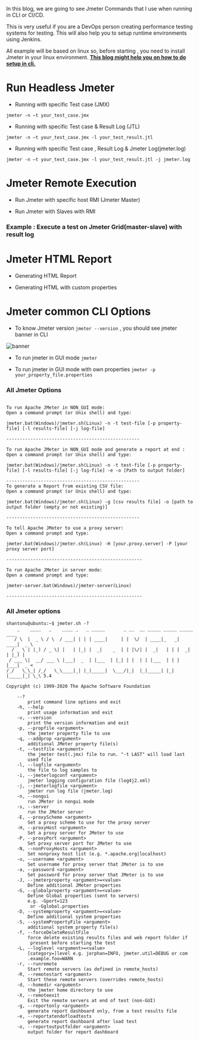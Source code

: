 In this blog, we are going to see Jmeter Commands that I use when running in CLI or CI/CD. 

This is very useful if you are a DevOps person creating performance testing systems for testing. This will also help you to setup runtime environments using Jenkins. 

All example will be based on linux so, before starting , you need to install Jmeter in your linux environment. [**This blog might help you on how to do setup in cli.**](https://sarkershantonu.github.io/2021/01/06/install-jmeter-plugins-cli/)

# Run Headless Jmeter 

- Running with specific Test case (JMX)

```jmeter -n –t your_test_case.jmx```

- Running with specific Test case & Result Log (JTL)

```jmeter -n –t your_test_case.jmx -l your_test_result.jtl```
  
- Running with specific Test case , Result Log & Jmeter Log(jmeter.log)

```jmeter -n –t your_test_case.jmx -l your_test_result.jtl -j jmeter.log```

# Jmeter Remote Execution
- Run Jmeter with specific host RMI (Jmeter Master)
  
- Run Jmeter with Slaves with RMI

### Example : Execute a test on Jmeter Grid(master-slave) with result log

# Jmeter HTML Report
- Generating HTML Report 

- Generating HTML with custom properties 

# Jmeter common CLI Options 
- To know Jmeter version ```jmeter --version``` , you should see jmeter banner in CLI 

![banner](/images/jmeter/install-cli/env-jmeter-version.JPG)

- To run jmeter in GUI mode ```jmeter```

- To run jmeter in GUI mode with own properties ```jmeter -p your_property_file.properties```

### All Jmeter Options 

``` 

To run Apache JMeter in NON_GUI mode:
Open a command prompt (or Unix shell) and type:

jmeter.bat(Windows)/jmeter.sh(Linux) -n -t test-file [-p property-file] [-l results-file] [-j log-file]

--------------------------------------------------

To run Apache JMeter in NON_GUI mode and generate a report at end :
Open a command prompt (or Unix shell) and type:

jmeter.bat(Windows)/jmeter.sh(Linux) -n -t test-file [-p property-file] [-l results-file] [-j log-file] -e -o [Path to output folder]

--------------------------------------------------
To generate a Report from existing CSV file:
Open a command prompt (or Unix shell) and type:

jmeter.bat(Windows)/jmeter.sh(Linux) -g [csv results file] -o [path to output folder (empty or not existing)]

--------------------------------------------------

To tell Apache JMeter to use a proxy server:
Open a command prompt and type:

jmeter.bat(Windows)/jmeter.sh(Linux) -H [your.proxy.server] -P [your proxy server port]

---------------------------------------------------

To run Apache JMeter in server mode:
Open a command prompt and type:

jmeter-server.bat(Windows)/jmeter-server(Linux)

---------------------------------------------------

```

### All Jmeter options 

``` 
shantonu@ubuntu:~$ jmeter.sh -?
    _    ____   _    ____ _   _ _____       _ __  __ _____ _____ _____ ____
   / \  |  _ \ / \  / ___| | | | ____|     | |  \/  | ____|_   _| ____|  _ \
  / _ \ | |_) / _ \| |   | |_| |  _|    _  | | |\/| |  _|   | | |  _| | |_) |
 / ___ \|  __/ ___ \ |___|  _  | |___  | |_| | |  | | |___  | | | |___|  _ <
/_/   \_\_| /_/   \_\____|_| |_|_____|  \___/|_|  |_|_____| |_| |_____|_| \_\ 5.4

Copyright (c) 1999-2020 The Apache Software Foundation

	--?
		print command line options and exit
	-h, --help
		print usage information and exit
	-v, --version
		print the version information and exit
	-p, --propfile <argument>
		the jmeter property file to use
	-q, --addprop <argument>
		additional JMeter property file(s)
	-t, --testfile <argument>
		the jmeter test(.jmx) file to run. "-t LAST" will load last 
		used file
	-l, --logfile <argument>
		the file to log samples to
	-i, --jmeterlogconf <argument>
		jmeter logging configuration file (log4j2.xml)
	-j, --jmeterlogfile <argument>
		jmeter run log file (jmeter.log)
	-n, --nongui
		run JMeter in nongui mode
	-s, --server
		run the JMeter server
	-E, --proxyScheme <argument>
		Set a proxy scheme to use for the proxy server
	-H, --proxyHost <argument>
		Set a proxy server for JMeter to use
	-P, --proxyPort <argument>
		Set proxy server port for JMeter to use
	-N, --nonProxyHosts <argument>
		Set nonproxy host list (e.g. *.apache.org|localhost)
	-u, --username <argument>
		Set username for proxy server that JMeter is to use
	-a, --password <argument>
		Set password for proxy server that JMeter is to use
	-J, --jmeterproperty <argument>=<value>
		Define additional JMeter properties
	-G, --globalproperty <argument>=<value>
		Define Global properties (sent to servers)
		e.g. -Gport=123
		 or -Gglobal.properties
	-D, --systemproperty <argument>=<value>
		Define additional system properties
	-S, --systemPropertyFile <argument>
		additional system property file(s)
	-f, --forceDeleteResultFile
		force delete existing results files and web report folder if
		 present before starting the test
	-L, --loglevel <argument>=<value>
		[category=]level e.g. jorphan=INFO, jmeter.util=DEBUG or com
		.example.foo=WARN
	-r, --runremote
		Start remote servers (as defined in remote_hosts)
	-R, --remotestart <argument>
		Start these remote servers (overrides remote_hosts)
	-d, --homedir <argument>
		the jmeter home directory to use
	-X, --remoteexit
		Exit the remote servers at end of test (non-GUI)
	-g, --reportonly <argument>
		generate report dashboard only, from a test results file
	-e, --reportatendofloadtests
		generate report dashboard after load test
	-o, --reportoutputfolder <argument>
		output folder for report dashboard

```
